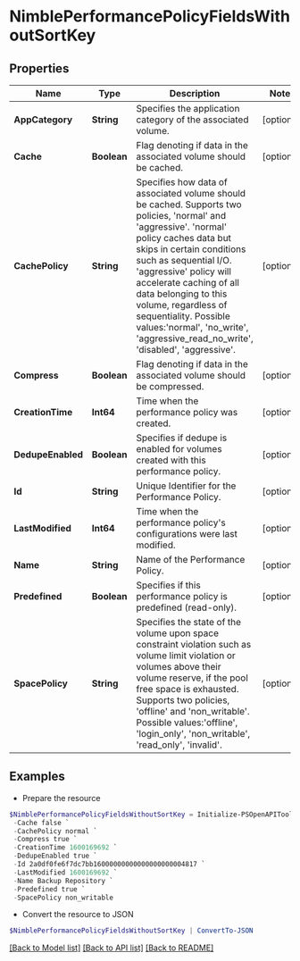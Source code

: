 # NimblePerformancePolicyFieldsWithoutSortKey
## Properties

Name | Type | Description | Notes
------------ | ------------- | ------------- | -------------
**AppCategory** | **String** | Specifies the application category of the associated volume. | [optional] 
**Cache** | **Boolean** | Flag denoting if data in the associated volume should be cached. | [optional] 
**CachePolicy** | **String** | Specifies how data of associated volume should be cached. Supports two policies, &#39;normal&#39; and &#39;aggressive&#39;. &#39;normal&#39; policy caches data but skips in certain conditions such as sequential I/O. &#39;aggressive&#39; policy will accelerate caching of all data belonging to this volume, regardless of sequentiality. Possible values:&#39;normal&#39;, &#39;no_write&#39;, &#39;aggressive_read_no_write&#39;, &#39;disabled&#39;, &#39;aggressive&#39;. | [optional] 
**Compress** | **Boolean** | Flag denoting if data in the associated volume should be compressed. | [optional] 
**CreationTime** | **Int64** | Time when the performance policy was created. | [optional] 
**DedupeEnabled** | **Boolean** | Specifies if dedupe is enabled for volumes created with this performance policy. | [optional] 
**Id** | **String** | Unique Identifier for the Performance Policy. | [optional] 
**LastModified** | **Int64** | Time when the performance policy&#39;s configurations were last modified. | [optional] 
**Name** | **String** | Name of the Performance Policy. | [optional] 
**Predefined** | **Boolean** | Specifies if this performance policy is predefined (read-only). | [optional] 
**SpacePolicy** | **String** | Specifies the state of the volume upon space constraint violation such as volume limit violation or volumes above their volume reserve, if the pool free space is exhausted. Supports two policies, &#39;offline&#39; and &#39;non_writable&#39;. Possible values:&#39;offline&#39;, &#39;login_only&#39;, &#39;non_writable&#39;, &#39;read_only&#39;, &#39;invalid&#39;. | [optional] 

## Examples

- Prepare the resource
```powershell
$NimblePerformancePolicyFieldsWithoutSortKey = Initialize-PSOpenAPIToolsNimblePerformancePolicyFieldsWithoutSortKey  -AppCategory Backup `
 -Cache false `
 -CachePolicy normal `
 -Compress true `
 -CreationTime 1600169692 `
 -DedupeEnabled true `
 -Id 2a0df0fe6f7dc7bb16000000000000000000004817 `
 -LastModified 1600169692 `
 -Name Backup Repository `
 -Predefined true `
 -SpacePolicy non_writable
```

- Convert the resource to JSON
```powershell
$NimblePerformancePolicyFieldsWithoutSortKey | ConvertTo-JSON
```

[[Back to Model list]](../README.md#documentation-for-models) [[Back to API list]](../README.md#documentation-for-api-endpoints) [[Back to README]](../README.md)

